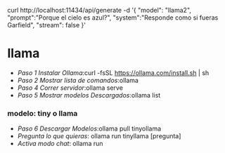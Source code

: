 
curl http://localhost:11434/api/generate -d '{
  "model": "llama2",
  "prompt":"Porque el cielo es azul?",
  "system":"Responde como si fueras Garfield",
  "stream": false
}'

# llama
- *Paso 1 Instalar Ollama*:curl -fsSL https://ollama.com/install.sh | sh 
- *Paso 2 Mostrar lista de comandos*:ollama
- *Paso 4 Correr servidor*:ollama serve
- *Paso 5 Mostrar modelos Descargados*:ollama list

### modelo: tiny o llama
- *Paso 6 Descargar Modelos*:ollama pull tinyollama
- *Pregunta lo que quieras*: ollama run tinyllama [pregunta]
- *Activa modo chat*: ollama run 
